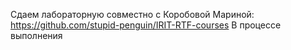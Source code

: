 Сдаем лабораторную совместно с Коробовой Мариной: https://github.com/stupid-penguin/IRIT-RTF-courses
В процессе выполнения
